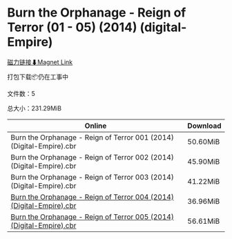 # Burn the Orphanage - Reign of Terror (01 - 05) (2014) (digital-Empire)

[磁力链接⬇Magnet Link](magnet:?xt=urn:btih:d2262027a587b310aff1ed7c33ff04811f911b49&dn=Burn%20the%20Orphanage%20-%20Reign%20of%20Terror%20%2801%20-%2005%29%20%282014%29%20%28digital-Empire%29)

打包下载📦仍在工事中

文件数：5

总大小：231.29MiB

Online | Download
--- | ---
Burn the Orphanage - Reign of Terror 001 (2014) (Digital-Empire).cbr | 50.60MiB
Burn the Orphanage - Reign of Terror 002 (2014) (Digital-Empire).cbr | 45.90MiB
Burn the Orphanage - Reign of Terror 003 (2014) (Digital-Empire).cbr | 41.22MiB
[Burn the Orphanage - Reign of Terror 004 (2014) (Digital-Empire).cbr](https://github.com/alicewish/markdown/blob/master/comic/Burn-Orphanage-Reign-of-Terror-004-2014-Digital-Empire-cbr.md) | 36.96MiB
[Burn the Orphanage - Reign of Terror 005 (2014) (Digital-Empire).cbr](https://github.com/alicewish/markdown/blob/master/comic/Burn-Orphanage-Reign-of-Terror-005-2014-Digital-Empire-cbr.md) | 56.61MiB